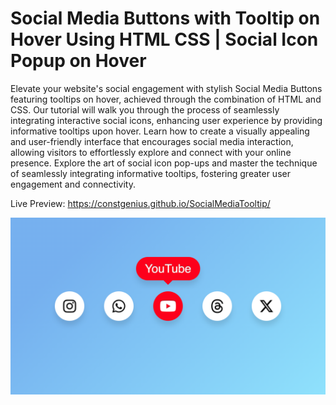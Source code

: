 # Social Media Buttons with Tooltip on Hover Using HTML CSS | Social Icon Popup on Hover

Elevate your website's social engagement with stylish Social Media Buttons featuring tooltips on hover, achieved through the combination of HTML and CSS. Our tutorial will walk you through the process of seamlessly integrating interactive social icons, enhancing user experience by providing informative tooltips upon hover. Learn how to create a visually appealing and user-friendly interface that encourages social media interaction, allowing visitors to effortlessly explore and connect with your online presence. Explore the art of social icon pop-ups and master the technique of seamlessly integrating informative tooltips, fostering greater user engagement and connectivity.

Live Preview: https://constgenius.github.io/SocialMediaTooltip/

![Social Media Tooltip](SocialMedia.png)
